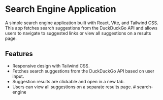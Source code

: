 # Search Engine Application

A simple search engine application built with React, Vite, and Tailwind CSS. This app fetches search suggestions from the DuckDuckGo API and allows users to navigate to suggested links or view all suggestions on a results page.

## Features

- Responsive design with Tailwind CSS.
- Fetches search suggestions from the DuckDuckGo API based on user input.
- Suggestion results are clickable and open in a new tab.
- Users can view all suggestions on a separate results page.
#   s e a r c h - e n g i n e  
 